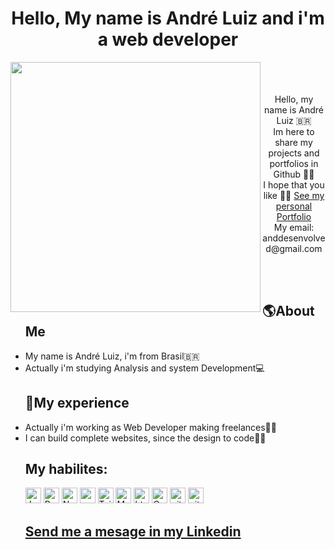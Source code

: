 <h1 align='center'>Hello, My name is André Luiz and i'm a web developer</h1>
<p align='center'>
<img width='400' align='left' src='https://i.pinimg.com/originals/4a/70/5e/4a705e028bb9f5d50995e68c791fb10a.gif' />
  <br/>
  <br/>
  <br/>
Hello, my name is André Luiz 🇧🇷 <br/>
Im here to share my projects and portfolios in Github 🐱‍🚀 <br/>
I hope that you like 🐱‍💻
  <a href='https://andre-luiz-web-dev.vercel.app/'>See my personal Portfolio</a>
  <br/>
  My email: anddesenvolved@gmail.com
</p>
<br/>
<br/>
<ul>
  <h2>🌎About Me</h2>
  <li>
    My name is André Luiz, i'm from Brasil🇧🇷 
  </li>
  <li>
    Actually i'm studying Analysis and system Development💻
  </li>
</ul>
<ul>
<h2>🏡My experience</h2>
  <li> 
    Actually i'm working as Web Developer making freelances👨‍💻
  </li>
  <li> 
    I can build complete websites, since the design to code🐱‍💻
  </li>
</ul>
<ul>
  <h2>My habilites:</h2>
  <img alt="Javascript" src="https://img.shields.io/badge/JavaScript-323330?style=for-the-badge&logo=javascript&logoColor=F7DF1E"    height="25px"/>
  <img alt="React" src="https://img.shields.io/badge/React-20232A?style=for-the-badge&logo=react&logoColor=61DAFB" height="25px"/>
  <img alt="Nodejs" src="https://img.shields.io/badge/-Nodejs-43853d?style=flat-square&logo=Node.js&logoColor=white"                height="25px"/>
  <img alt="npm" src="https://img.shields.io/badge/NPM-%23000000.svg?style=for-the-badge&logo=npm&logoColor=white" height="25px"/>
  <img alt="Tailwidcss" src="https://img.shields.io/badge/Tailwind_CSS-38B2AC?style=for-the-badge&logo=tailwind-css&                logoColor=white" height="25px"/>   
  <img alt="Material UI" src="https://img.shields.io/badge/Material--UI-0081CB?style=for-the-badge&logo=material-ui&                logoColor=white" height="25px"/>
  <img alt="html5" src="https://img.shields.io/badge/HTML5-E34F26?style=for-the-badge&logo=html5&logoColor=white" height="25px"/>
  <img alt="Css3" src="https://img.shields.io/badge/CSS3-1572B6?style=for-the-badge&logo=css3&logoColor=white" height="25px"/>
  <img alt="git" src="https://img.shields.io/badge/-Git-F05032?style=flat-square&logo=git&logoColor=white" height="25px"/>
  <img alt="github actions" src="https://img.shields.io/badge/-Github_Actions-2088FF?style=flat-square&logo=github-actions&logoColor=white" height="25px"/>
</ul>
<ul>
  <h2><a href='https://www.linkedin.com/in/anddev-%E3%83%84-b9915b275/?locale=en_US'>Send me a mesage in my Linkedin</a></h2>
</ul>
